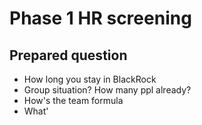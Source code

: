 # Phase 1 HR screening 
## Prepared question
- How long you stay in BlackRock
- Group situation? How many ppl already?
- How's the team formula
- What'
<!--stackedit_data:
eyJoaXN0b3J5IjpbOTE2MTIwNjQ2LDE5MTQ1NTM4NjddfQ==
-->
